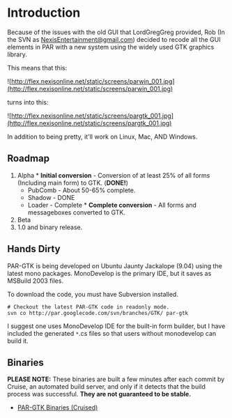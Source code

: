 # Introduction #

Because of the issues with the old GUI that LordGregGreg provided, Rob (In the SVN as NexisEntertainment@gmail.com) decided to recode all the GUI elements in PAR with a new system using the widely used GTK graphics library.

This means that this:

![http://flex.nexisonline.net/static/screens/parwin_001.jpg](http://flex.nexisonline.net/static/screens/parwin_001.jpg)

turns into this:

![http://flex.nexisonline.net/static/screens/pargtk_001.jpg](http://flex.nexisonline.net/static/screens/pargtk_001.jpg)

In addition to being pretty, it'll work on Linux, Mac, AND Windows.

## Roadmap ##
  1. Alpha
    * **Initial conversion** - Conversion of at least 25% of all forms (Including main form) to GTK. (**DONE!**)
      * PubComb - About 50-65% complete.
      * Shadow - DONE
      * Loader - Complete
    * **Complete conversion** - All forms and messageboxes converted to GTK.
  1. Beta
  1. 1.0 and binary release.

## Hands Dirty ##

PAR-GTK is being developed on Ubuntu Jaunty Jackalope (9.04) using the latest mono packages.  MonoDevelop is the primary IDE, but it saves as MSBuild 2003 files.

To download the code, you must have Subversion installed.

```
# Checkout the latest PAR-GTK code in readonly mode.
svn co http://par.googlecode.com/svn/branches/GTK/ par-gtk
```

I suggest one uses MonoDevelop IDE for the built-in form builder, but I have included the generated `*`.cs files so that users without monodevelop can build it.

## Binaries ##

**PLEASE NOTE:**  These binaries are built a few minutes after each commit by Cruise, an automated build server, and only if it detects that the build process was successful.  **They are not guaranteed to be stable.**


  * [PAR-GTK Binaries (Cruised)](http://www.nexisonline.net/PAR/packages/PAR-GTK_Cruised.zip)